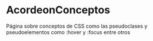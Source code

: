 # AcordeonConceptos
Página sobre conceptos de CSS como las pseudoclases y pseudoelementos como :hover y :focus entre otros
